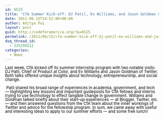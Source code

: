 ```yaml
---
id: 6525
title: 'CfA Summer Kick-off: DJ Patil, Ev Williams, and Jason Goldman Come to CfA'
date: 2011-06-15T14:52:00+00:00
author: Aditya Pai
layout: post
guid: http://codeforamerica.org/?p=6525
permalink: /2011/06/15/cfa-summer-kick-off-dj-patil-ev-williams-and-jason-goldman-come-to-cfa-2/
dsq_thread_id:
  - 335298512
categories:
  - News
---
```

<div>
  <p id="internal-source-marker_0.8923981641419232">
    <span style="font-size: 13px; line-height: 13px; color: #000000;">Last week, CfA kicked off its summer internship program with two notable visits: DJ Patil, Chief of Product at Color, and Ev Williams and Jason Goldman of Twitter. Both talks offered unique insights about technology, entrepreneurship, and social change. </span>
  </p>
  
  <p>
    <span style="font-size: 13px; line-height: 13px;"> </span><span style="font-size: 13px; line-height: 13px;"><a href="http://codeforamerica.org/wp-content/uploads/2011/06/DJ.jpg"></a><a href="http://codeforamerica.org/wp-content/uploads/2011/06/DJ.jpg"></a><a href="http://codeforamerica.org/wp-content/uploads/2011/06/EvandJason_1.jpg"><img class="alignright" title="EvandJason_1" src="http://codeforamerica.org/wp-content/uploads/2011/06/EvandJason_1.jpg" alt="" /></a> <span style="color: #000000;">Patil shared his broad range of experiences in academia, government, and tech &#8212; highlighting key lessons and important guideposts for CfA fellows and interns trying to use technology to effect tangible change in government. Williams and Goldman talked briefly about their start-up experiences &#8212; at Blogger, Twitter, etc. &#8212; and then answered questions from the CfA team about the inner workings of Twitter and advice for the fellowship program. In sum, we came away with useful and interesting ideas to apply to our summer efforts &#8212; and some free lunch! </span></span>
  </p>
</div>

<span style="font-family: Georgia, 'Times New Roman', 'Bitstream Charter', Times, serif; font-size: 13px; line-height: 19px;"><br /> </span>

&nbsp;